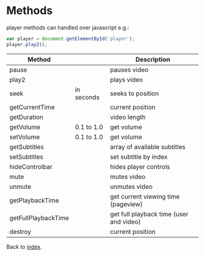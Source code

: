 # Methods

player methods can handled over javascript e.g.:

```javascript
var player = document.getElementById('player');
player.play2();
```

<table width="100%">
<thead>
<tr>
<th>Method</th>
<th></th>
<th>Description</th>
</tr>
</thead>
<tbody>
<tr>
    <td>pause</td>
    <td></td>
    <td>pauses video</td>
</tr>
<tr>
    <td>play2</td>
    <td></td>
    <td>plays video</td>
</tr>
<tr>
    <td>seek</td>
    <td>in seconds</td>
    <td>seeks to position</td>
</tr>
<tr>
    <td>getCurrentTime</td>
    <td></td>
    <td>current position</td>
</tr>
<tr>
    <td>getDuration</td>
    <td></td>
    <td>video length</td>
</tr>
<tr>
    <td>getVolume</td>
    <td>0.1 to 1.0</td>
    <td>get volume</td>
</tr>
<tr>
    <td>setVolume</td>
    <td>0.1 to 1.0</td>
    <td>get volume</td>
</tr>
<tr>
    <td>getSubtitles</td>
    <td></td>
    <td>array of available subtitles</td>
</tr>
<tr>
    <td>setSubtitles</td>
    <td></td>
    <td>set subtitle by index</td>
</tr>
<tr>
    <td>hideControlbar</td>
    <td></td>
    <td>hides player controls</td>
</tr>
<tr>
    <td>mute</td>
    <td></td>
    <td>mutes video</td>
</tr>
<tr>
    <td>unmute</td>
    <td></td>
    <td>unmutes video</td>
</tr>
<tr>
    <td>getPlaybackTime</td>
    <td></td>
    <td>get current viewing time (pageview)</td>
</tr>
<tr>
    <td>getFullPlaybackTime</td>
    <td></td>
    <td>get full playback time (user and video)</td>
</tr>
<tr>
    <td>destroy</td>
    <td></td>
    <td>current position</td>
</tr>
</tbody>
</table>

Back to [index](../README.md).